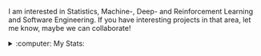 I am interested in Statistics, Machine-, Deep- and Reinforcement Learning and Software Engineering.
If you have interesting projects in that area, let me know, maybe we can collaborate!

<!---
RaphSku/RaphSku is a ✨ special ✨ repository because its `README.md` (this file) appears on your GitHub profile.
You can click the Preview link to take a look at your changes.
--->

<details>
  <summary>:computer: My Stats:</summary>
  
  [![Top Langs](https://github-readme-stats.vercel.app/api/top-langs/?username=raphsku&layout=compact&theme=tokyonight)](https://github.com/raphsku/github-readme-stats)
  
</details>
